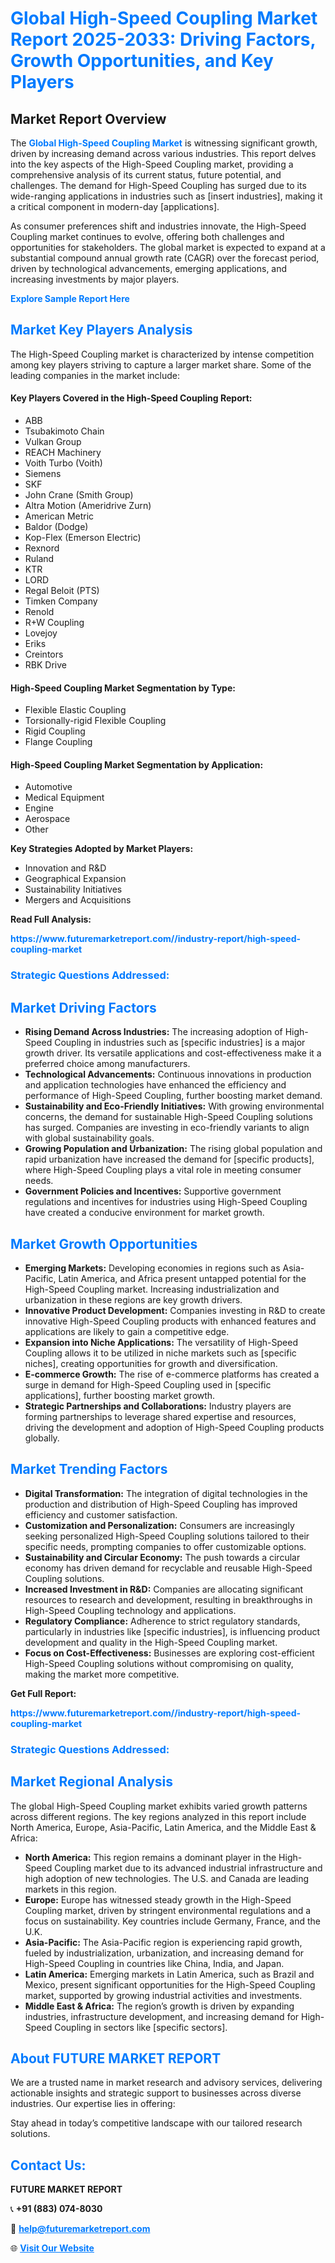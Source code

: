 <h1 style="color: #007BFF;">Global High-Speed Coupling Market Report 2025-2033: Driving Factors, Growth Opportunities, and Key Players</h1>

<section id="overview">
<h2>Market Report Overview</h2>
<p>The <a href="https://www.futuremarketreport.com//industry-report/high-speed-coupling-market" style="color: #007BFF; text-decoration: none;"><strong>Global High-Speed Coupling Market</strong></a> is witnessing significant growth, driven by increasing demand across various industries. This report delves into the key aspects of the High-Speed Coupling market, providing a comprehensive analysis of its current status, future potential, and challenges. The demand for High-Speed Coupling has surged due to its wide-ranging applications in industries such as [insert industries], making it a critical component in modern-day [applications].</p>
<p>As consumer preferences shift and industries innovate, the High-Speed Coupling market continues to evolve, offering both challenges and opportunities for stakeholders. The global market is expected to expand at a substantial compound annual growth rate (CAGR) over the forecast period, driven by technological advancements, emerging applications, and increasing investments by major players.</p>
</section>

<section id="overview">
<p><a href="https://www.futuremarketreport.com//request-sample/reportId=52138" style="color: #007BFF; text-decoration: none;"><strong>Explore Sample Report Here</strong></a></p>
</section>

<section id="key-players">
<h2 style="color: #007BFF;">Market Key Players Analysis</h2>
<p>The High-Speed Coupling market is characterized by intense competition among key players striving to capture a larger market share. Some of the leading companies in the market include:</p>
<h4>Key Players Covered in the High-Speed Coupling Report:</h4>
<ul><li>ABB</li><li>Tsubakimoto Chain</li><li>Vulkan Group</li><li>REACH Machinery</li><li>Voith Turbo (Voith)</li><li>Siemens</li><li>SKF</li><li>John Crane (Smith Group)</li><li>Altra Motion (Ameridrive Zurn)</li><li>American Metric</li><li>Baldor (Dodge)</li><li>Kop-Flex (Emerson Electric)</li><li>Rexnord</li><li>Ruland</li><li>KTR</li><li>LORD</li><li>Regal Beloit (PTS)</li><li>Timken Company</li><li>Renold</li><li>R+W Coupling</li><li>Lovejoy</li><li>Eriks</li><li>Creintors</li><li>RBK Drive</li></ul>
<h4>High-Speed Coupling Market Segmentation by Type:</h4>
<ul><li>Flexible Elastic Coupling</li><li>Torsionally-rigid Flexible Coupling</li><li>Rigid Coupling</li><li>Flange Coupling</li></ul>

<h4>High-Speed Coupling Market Segmentation by Application:</h4>
<ul><li>Automotive</li><li>Medical Equipment</li><li>Engine</li><li>Aerospace</li><li>Other</li></ul>
<p><strong>Key Strategies Adopted by Market Players:</strong></p>
<ul>
<li>Innovation and R&D</li>
<li>Geographical Expansion</li>
<li>Sustainability Initiatives</li>
<li>Mergers and Acquisitions</li>
</ul>
</section>

<section>
<p><strong>Read Full Analysis: </strong></p><a href="https://www.futuremarketreport.com//industry-report/high-speed-coupling-market" style="color: #007BFF; text-decoration: none;"><strong>https://www.futuremarketreport.com//industry-report/high-speed-coupling-market</strong></a>
<h3 style="color: #007BFF;">Strategic Questions Addressed:</h3>
</section>

<section id="driving-factors">
<h2 style="color: #007BFF;">Market Driving Factors</h2>
<ul>
<li><strong>Rising Demand Across Industries:</strong> The increasing adoption of High-Speed Coupling in industries such as [specific industries] is a major growth driver. Its versatile applications and cost-effectiveness make it a preferred choice among manufacturers.</li>
<li><strong>Technological Advancements:</strong> Continuous innovations in production and application technologies have enhanced the efficiency and performance of High-Speed Coupling, further boosting market demand.</li>
<li><strong>Sustainability and Eco-Friendly Initiatives:</strong> With growing environmental concerns, the demand for sustainable High-Speed Coupling solutions has surged. Companies are investing in eco-friendly variants to align with global sustainability goals.</li>
<li><strong>Growing Population and Urbanization:</strong> The rising global population and rapid urbanization have increased the demand for [specific products], where High-Speed Coupling plays a vital role in meeting consumer needs.</li>
<li><strong>Government Policies and Incentives:</strong> Supportive government regulations and incentives for industries using High-Speed Coupling have created a conducive environment for market growth.</li>
</ul>
</section>

<section id="growth-opportunities">
<h2 style="color: #007BFF;">Market Growth Opportunities</h2>
<ul>
<li><strong>Emerging Markets:</strong> Developing economies in regions such as Asia-Pacific, Latin America, and Africa present untapped potential for the High-Speed Coupling market. Increasing industrialization and urbanization in these regions are key growth drivers.</li>
<li><strong>Innovative Product Development:</strong> Companies investing in R&D to create innovative High-Speed Coupling products with enhanced features and applications are likely to gain a competitive edge.</li>
<li><strong>Expansion into Niche Applications:</strong> The versatility of High-Speed Coupling allows it to be utilized in niche markets such as [specific niches], creating opportunities for growth and diversification.</li>
<li><strong>E-commerce Growth:</strong> The rise of e-commerce platforms has created a surge in demand for High-Speed Coupling used in [specific applications], further boosting market growth.</li>
<li><strong>Strategic Partnerships and Collaborations:</strong> Industry players are forming partnerships to leverage shared expertise and resources, driving the development and adoption of High-Speed Coupling products globally.</li>
</ul>
</section>

<section id="trending-factors">
<h2 style="color: #007BFF;">Market Trending Factors</h2>
<ul>
<li><strong>Digital Transformation:</strong> The integration of digital technologies in the production and distribution of High-Speed Coupling has improved efficiency and customer satisfaction.</li>
<li><strong>Customization and Personalization:</strong> Consumers are increasingly seeking personalized High-Speed Coupling solutions tailored to their specific needs, prompting companies to offer customizable options.</li>
<li><strong>Sustainability and Circular Economy:</strong> The push towards a circular economy has driven demand for recyclable and reusable High-Speed Coupling solutions.</li>
<li><strong>Increased Investment in R&D:</strong> Companies are allocating significant resources to research and development, resulting in breakthroughs in High-Speed Coupling technology and applications.</li>
<li><strong>Regulatory Compliance:</strong> Adherence to strict regulatory standards, particularly in industries like [specific industries], is influencing product development and quality in the High-Speed Coupling market.</li>
<li><strong>Focus on Cost-Effectiveness:</strong> Businesses are exploring cost-efficient High-Speed Coupling solutions without compromising on quality, making the market more competitive.</li>
</ul>
</section>

<section>
<p><strong>Get Full Report: </strong></p><a href="https://www.futuremarketreport.com//industry-report/high-speed-coupling-market" style="color: #007BFF; text-decoration: none;"><strong>https://www.futuremarketreport.com//industry-report/high-speed-coupling-market</strong></a>
<h3 style="color: #007BFF;">Strategic Questions Addressed:</h3>
</section>


<section id="regional-analysis">
<h2 style="color: #007BFF;">Market Regional Analysis</h2>
<p>The global High-Speed Coupling market exhibits varied growth patterns across different regions. The key regions analyzed in this report include North America, Europe, Asia-Pacific, Latin America, and the Middle East & Africa:</p>
<ul>
<li><strong>North America:</strong> This region remains a dominant player in the High-Speed Coupling market due to its advanced industrial infrastructure and high adoption of new technologies. The U.S. and Canada are leading markets in this region.</li>
<li><strong>Europe:</strong> Europe has witnessed steady growth in the High-Speed Coupling market, driven by stringent environmental regulations and a focus on sustainability. Key countries include Germany, France, and the U.K.</li>
<li><strong>Asia-Pacific:</strong> The Asia-Pacific region is experiencing rapid growth, fueled by industrialization, urbanization, and increasing demand for High-Speed Coupling in countries like China, India, and Japan.</li>
<li><strong>Latin America:</strong> Emerging markets in Latin America, such as Brazil and Mexico, present significant opportunities for the High-Speed Coupling market, supported by growing industrial activities and investments.</li>
<li><strong>Middle East & Africa:</strong> The region’s growth is driven by expanding industries, infrastructure development, and increasing demand for High-Speed Coupling in sectors like [specific sectors].</li>
</ul>
</section>

<footer>
<h2 style="color: #007BFF;">About FUTURE MARKET REPORT</h2>
<p>We are a trusted name in market research and advisory services, delivering actionable insights and strategic support to businesses across diverse industries. Our expertise lies in offering:</p>

<p>Stay ahead in today’s competitive landscape with our tailored research solutions.</p>

<h2 style="color: #007BFF;">Contact Us:</h2>
<p><strong>FUTURE MARKET REPORT</strong></p>
<p>📞 <strong>+91 (883) 074-8030</strong></p>
<p>📧 <strong><a href="mailto:help@futuremarketreport.com" style="color: #007BFF;">help@futuremarketreport.com</a></strong></p>
<p>🌐 <strong><a href="https://www.futuremarketreport.com/" style="color: #007BFF;">Visit Our Website</a></strong></p>
</footer>